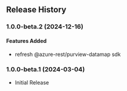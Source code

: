 ## Release History

### 1.0.0-beta.2 (2024-12-16)

#### Features Added
- refresh @azure-rest/purview-datamap sdk

### 1.0.0-beta.1 (2024-03-04)
  - Initial Release
